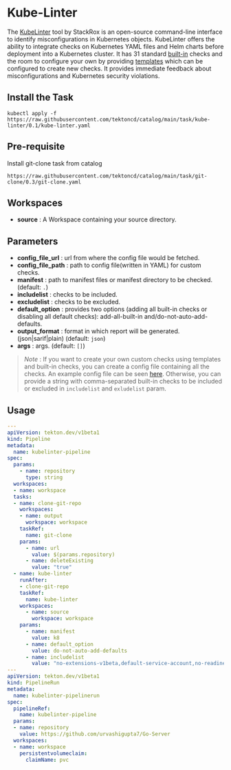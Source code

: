 # Kube-Linter

The [KubeLinter](https://github.com/stackrox/kube-linter) tool by StackRox is an open-source command-line interface to identify misconfigurations in Kubernetes objects. KubeLinter offers the ability to integrate checks on Kubernetes YAML files and Helm charts before deployment into a Kubernetes cluster. It has 31 standard [built-in](https://docs.kubelinter.io/#/generated/checks) checks and the room to configure your own by providing [templates](https://docs.kubelinter.io/#/generated/templates) which can be configured to create new checks. It provides immediate feedback about misconfigurations and Kubernetes security violations.

## Install the Task
```
kubectl apply -f https://raw.githubusercontent.com/tektoncd/catalog/main/task/kube-linter/0.1/kube-linter.yaml
```

## Pre-requisite
Install git-clone task from catalog
```
https://raw.githubusercontent.com/tektoncd/catalog/main/task/git-clone/0.3/git-clone.yaml
```

## Workspaces
* **source** : A Workspace containing your source directory.

## Parameters
* **config_file_url** : url from where the config file would be fetched.
* **config_file_path** : path to config file(written in YAML) for custom checks.
* **manifest** : path to manifest files or manifest directory to be checked. (default: `.`)
* **includelist** : checks to be included.
* **excludelist** : checks to be excluded.
* **default_option** : provides two options (adding all built-in checks or disabling all default checks): add-all-built-in and/do-not-auto-add-defaults.
* **output_format** : format in which report will be generated. (json|sarif|plain) (default: `json`)
* **args** : args. (default: `[]`)

> _Note_ :  If you want to create your own custom checks using templates and built-in checks, you can create a config file containing all the checks. An example config file can be seen [here](https://raw.githubusercontent.com/tektoncd/catalog/main/task/kube-linter/0.1/samples/config_sample2.yaml). Otherwise, you can provide a string with comma-separated built-in checks to be included or excluded in `includelist` and `exludelist` param.

## Usage

```yaml
---
apiVersion: tekton.dev/v1beta1
kind: Pipeline
metadata:
  name: kubelinter-pipeline
spec:
  params:
    - name: repository
      type: string
  workspaces:
  - name: workspace
  tasks:
  - name: clone-git-repo
    workspaces:
    - name: output
      workspace: workspace
    taskRef:
      name: git-clone
    params:
      - name: url
        value: $(params.repository)
      - name: deleteExisting
        value: "true"
  - name: kube-linter
    runAfter:
    - clone-git-repo
    taskRef:
      name: kube-linter
    workspaces:
      - name: source
        workspace: workspace
    params:
      - name: manifest
        value: k8
      - name: default_option
        value: do-not-auto-add-defaults
      - name: includelist
        value: "no-extensions-v1beta,default-service-account,no-readiness-probe"
---
apiVersion: tekton.dev/v1beta1
kind: PipelineRun
metadata:
  name: kubelinter-pipelinerun
spec:
  pipelineRef:
    name: kubelinter-pipeline
  params:
  - name: repository
    value: https://github.com/urvashigupta7/Go-Server
  workspaces:
  - name: workspace
    persistentvolumeclaim:
      claimName: pvc

```
